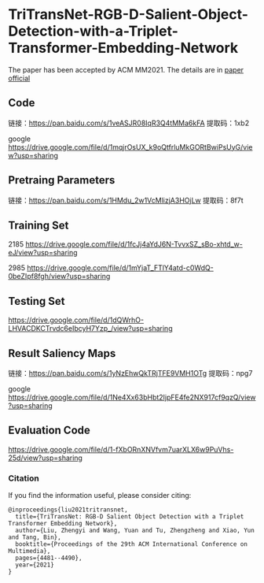 # TriTransNet-RGB-D-Salient-Object-Detection-with-a-Triplet-Transformer-Embedding-Network
The paper has been accepted by ACM MM2021.
The details are in [paper](http://arxiv.org/abs/2108.03990)
[official](https://doi.org/10.1145/3474085.3475601)

## Code

链接：https://pan.baidu.com/s/1veASJR08IqR3Q4tMMa6kFA 
提取码：1xb2 


google 
https://drive.google.com/file/d/1mqjrOsUX_k9oQtfrluMkGORtBwiPsUyG/view?usp=sharing

## Pretraing Parameters
链接：https://pan.baidu.com/s/1HMdu_2w1VcMlizjA3HOjLw 
提取码：8f7t 

## Training Set
2185
https://drive.google.com/file/d/1fcJj4aYdJ6N-TvvxSZ_sBo-xhtd_w-eJ/view?usp=sharing


2985
https://drive.google.com/file/d/1mYjaT_FTlY4atd-c0WdQ-0beZIpf8fgh/view?usp=sharing


## Testing Set
https://drive.google.com/file/d/1dQWrhO-LHVACDKCTrvdc6eIbcyH7Yzp_/view?usp=sharing


##  Result Saliency Maps
链接：https://pan.baidu.com/s/1yNzEhwQkTRjTFE9VMH1OTg 
提取码：npg7 

google 
https://drive.google.com/file/d/1Ne4Xx63bHbt2IjpFE4fe2NX917cf9qzQ/view?usp=sharing


## Evaluation Code
https://drive.google.com/file/d/1-fXbORnXNVfvm7uarXLX6w9PuVhs-25d/view?usp=sharing


### Citation

If you find the information useful, please consider citing:

```
@inproceedings{liu2021tritransnet,
  title={TriTransNet: RGB-D Salient Object Detection with a Triplet Transformer Embedding Network},
  author={Liu, Zhengyi and Wang, Yuan and Tu, Zhengzheng and Xiao, Yun and Tang, Bin},
  booktitle={Proceedings of the 29th ACM International Conference on Multimedia},
  pages={4481--4490},
  year={2021}
}
```
